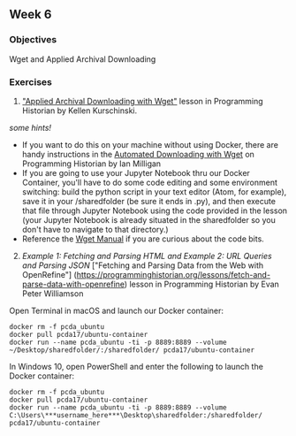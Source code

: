 ## Week 6

### Objectives
Wget and Applied Archival Downloading

### Exercises
1. ["Applied Archival Downloading with Wget"](https://programminghistorian.org/lessons/applied-archival-downloading-with-wget) lesson in Programming Historian by Kellen Kurschinski.

*some hints!*
- If you want to do this on your machine without using Docker, there are handy instructions in the [Automated Downloading with Wget](https://programminghistorian.org/lessons/automated-downloading-with-wget) on Programming Historian by Ian Milligan
- If you are going to use your Jupyter Notebook thru our Docker Container, you'll have to do some code editing and some environment switching: build the python script in your text editor (Atom, for example), save it in your /sharedfolder (be sure it ends in .py), and then execute that file through Jupyter Notebook using the code provided in the lesson (your Jupyter Notebook is already situated in the sharedfolder so you don't have to navigate to that directory.)
- Reference the [Wget Manual](https://www.gnu.org/software/wget/manual/wget.html) if you are curious about the code bits.

2. *Example 1: Fetching and Parsing HTML and Example 2: URL Queries and Parsing JSON* ["Fetching and Parsing Data from the Web with OpenRefine"] (https://programminghistorian.org/lessons/fetch-and-parse-data-with-openrefine) lesson in Programming Historian by Evan Peter Williamson

Open Terminal in macOS and launch our Docker container:

```
docker rm -f pcda_ubuntu
docker pull pcda17/ubuntu-container
docker run --name pcda_ubuntu -ti -p 8889:8889 --volume ~/Desktop/sharedfolder/:/sharedfolder/ pcda17/ubuntu-container
```

In Windows 10, open PowerShell and enter the following to launch the Docker container:

```
docker rm -f pcda_ubuntu
docker pull pcda17/ubuntu-container
docker run --name pcda_ubuntu -ti -p 8889:8889 --volume C:\Users\***username_here***\Desktop\sharedfolder:/sharedfolder/ pcda17/ubuntu-container
```
